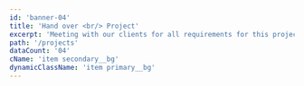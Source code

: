 ```yaml
---
id: 'banner-04'
title: 'Hand over <br/> Project'
excerpt: 'Meeting with our clients for all requirements for this project we start now'
path: '/projects'
dataCount: '04'
cName: 'item secondary__bg'
dynamicClassName: 'item primary__bg'
---
```

